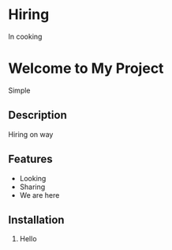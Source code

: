 # Hiring
In cooking
# Welcome to My Project

Simple

## Description

Hiring on way

## Features

- Looking
- Sharing
- We are here

## Installation

1. Hello
